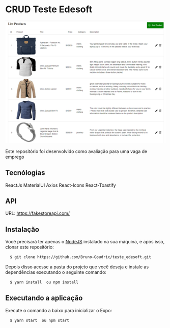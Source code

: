 # CRUD Teste Edesoft

![](src/assets/work/projeto.png)

Este repositório foi desenvolvido como avaliação para uma vaga de emprego

## Tecnólogias

ReactJs
MaterialUI
Axios
React-Icons
React-Toastify

## API

URL: https://fakestoreapi.com/

## Instalação

Você precisará ter apenas o [NodeJS](https://nodejs.org) instalado na sua máquina, e após isso, clonar este repositório:

```sh
  $ git clone https://github.com/Bruno-Goudric/teste_edesoft.git
```

Depois disso acesse a pasta do projeto que você deseja e instale as dependências executando o seguinte comando:

```sh
  $ yarn install  ou npm install
```

## Executando a aplicação

Execute o comando a baixo para inicializar o Expo:

```sh
  $ yarn start  ou npm start
```
